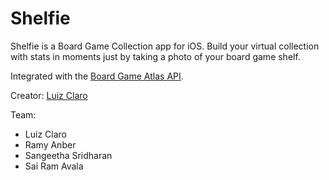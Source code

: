 # Shelfie
Shelfie is a Board Game Collection app for iOS. Build your virtual collection with stats in moments just by taking a photo of your board game shelf.

Integrated with the [Board Game Atlas API](https://www.boardgameatlas.com/api/docs).

Creator: [Luiz Claro](https://github.com/LFClaro)

Team:
- Luiz Claro
- Ramy Anber
- Sangeetha Sridharan
- Sai Ram Avala
